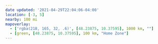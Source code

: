 ```yaml
---
date updated: '2021-04-29T22:04:06-04:00'
location: [-3, 5]
nearby: 100 mi
mapoverlay: 
  - ['rgba(218, 165, 32, .6)', [48.23875, 10.37595], 1000 km, ""]
  - [green, [48.23875, 10.37595], 100 km, "Home Zone"]
---
```


```ad-battle
                            
```
